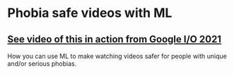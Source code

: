 # Phobia safe videos with ML

## [See video of this in action from Google I/O 2021](https://www.youtube.com/watch?v=IWPclIcRCrM) 

How you can use ML to make watching videos safer for people with unique and/or serious phobias.
